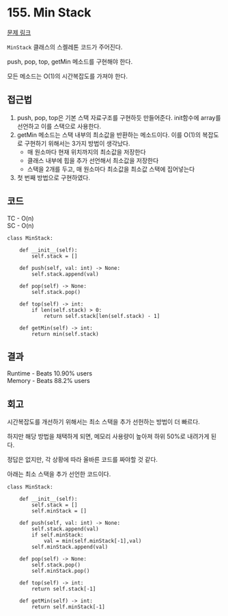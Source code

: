 # 155. Min Stack

[문제 링크](https://leetcode.com/problems/min-stack/description/?envType=study-plan-v2&envId=top-interview-150)

`MinStack` 클래스의 스켈레톤 코드가 주어진다.

push, pop, top, getMin 메소드를 구현해야 한다.

모든 메소드는 O(1)의 시간복잡도를 가져야 한다.

## 접근법

1. push, pop, top은 기본 스택 자료구조를 구현하듯 만들어준다. init함수에 array를 선언하고 이를 스택으로 사용한다.
2. getMin 메소드는 스택 내부의 최소값을 반환하는 메소드이다. 이를 O(1)의 복잡도로 구현하기 위해서는 3가지 방법이 생각났다.
   - 매 원소마다 현재 위치까지의 최소값을 저장한다
   - 클래스 내부에 힙을 추가 선언해서 최소값을 저장한다
   - 스택을 2개를 두고, 매 원소마다 최소값을 최소값 스택에 집어넣는다
3. 첫 번째 방법으로 구현하였다.

## 코드
TC - O(n)<br>
SC - O(n)

```
class MinStack:

    def __init__(self):
        self.stack = []

    def push(self, val: int) -> None:
        self.stack.append(val)

    def pop(self) -> None:
        self.stack.pop()

    def top(self) -> int:
        if len(self.stack) > 0:
            return self.stack[len(self.stack) - 1]

    def getMin(self) -> int:
        return min(self.stack)
```

## 결과

Runtime - Beats 10.90% users<br>
Memory - Beats 88.2% users


## 회고

시간복잡도를 개선하기 위해서는 최소 스택을 추가 선헌하는 방법이 더 빠르다.

하지만 해당 방법을 채택하게 되면, 메모리 사용량이 높아져 하위 50%로 내려가게 된다.

정답은 없지만, 각 상황에 따라 올바른 코드를 짜야할 것 같다.

아래는 최소 스택을 추가 선언한 코드이다.


```
class MinStack:

    def __init__(self):
        self.stack = []
        self.minStack = []

    def push(self, val: int) -> None:
        self.stack.append(val)
        if self.minStack:
            val = min(self.minStack[-1],val)
        self.minStack.append(val)

    def pop(self) -> None:
        self.stack.pop()
        self.minStack.pop()

    def top(self) -> int:
        return self.stack[-1]

    def getMin(self) -> int:
        return self.minStack[-1]
```